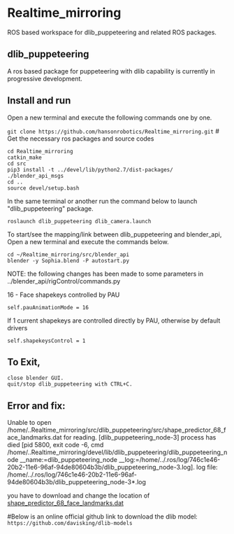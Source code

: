 # Realtime_mirroring
ROS based workspace for dlib_puppeteering and related ROS packages.
## dlib_puppeteering
A ros based package for puppeteering with dlib capability is currently in progressive development.
## Install and run
Open a new terminal and execute the following commands one by one.

`git clone https://github.com/hansonrobotics/Realtime_mirroring.git` # Get the necessary ros packages and source codes
```
cd Realtime_mirroring
catkin_make
cd src
pip3 install -t ../devel/lib/python2.7/dist-packages/ ./blender_api_msgs
cd ..
source devel/setup.bash

```
In the same terminal or another run the command below to launch "dlib_puppeteering" package.
```
roslaunch dlib_puppeteering dlib_camera.launch 
```
To start/see the mapping/link between dlib_puppeteering and blender_api, Open a new terminal and execute the commands below.
```
cd ~/Realtime_mirroring/src/blender_api
blender -y Sophia.blend -P autostart.py
```
NOTE: the following changes has been made to some parameters in ../blender_api/rigControl/commands.py

16 - Face shapekeys controlled by PAU

`self.pauAnimationMode = 16`

If 1 current shapekeys are controlled directly by PAU, otherwise by default drivers

`self.shapekeysControl = 1`
## To Exit,
```
close blender GUI.
quit/stop dlib_puppeteering with CTRL+C.
```
## Error and fix:
Unable to open /home/..Realtime_mirroring/src/dlib_puppeteering/src/shape_predictor_68_face_landmarks.dat for reading.
[dlib_puppeteering_node-3] process has died [pid 5800, exit code -6, cmd /home/..Realtime_mirroring/devel/lib/dlib_puppeteering/dlib_puppeteering_node __name:=dlib_puppeteering_node __log:=/home/../.ros/log/746c1e46-20b2-11e6-96af-94de80604b3b/dlib_puppeteering_node-3.log].
log file: /home/../.ros/log/746c1e46-20b2-11e6-96af-94de80604b3b/dlib_puppeteering_node-3*.log

you have to download and change the location of [shape_predictor_68_face_landmarks.dat](dlib.net/files/shape_predictor_68_face_landmarks.dat.bz2)

#Below is an online official github link to download the dlib model: 
`https://github.com/davisking/dlib-models`


